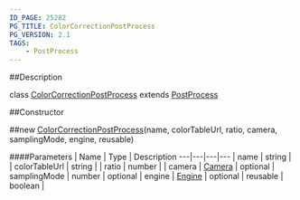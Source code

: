 ```yaml
---
ID_PAGE: 25282
PG_TITLE: ColorCorrectionPostProcess
PG_VERSION: 2.1
TAGS:
    - PostProcess
---
```

##Description

class [ColorCorrectionPostProcess](/classes/2.2/ColorCorrectionPostProcess) extends [PostProcess](/classes/2.2/PostProcess)



##Constructor

##new [ColorCorrectionPostProcess](/classes/2.2/ColorCorrectionPostProcess)(name, colorTableUrl, ratio, camera, samplingMode, engine, reusable)



####Parameters
 | Name | Type | Description
---|---|---|---
 | name | string | 
 | colorTableUrl | string | 
 | ratio | number | 
 | camera | [Camera](/classes/2.2/Camera) | 
optional | samplingMode | number | 
optional | engine | [Engine](/classes/2.2/Engine) | 
optional | reusable | boolean | 

